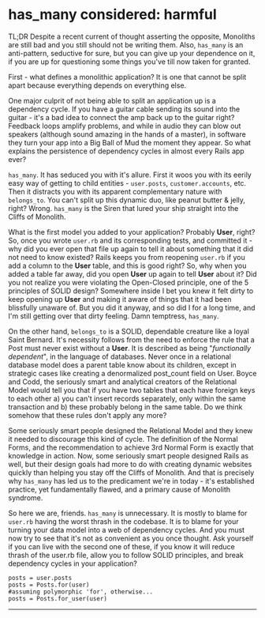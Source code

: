 # has_many considered: harmful

TL;DR Despite a recent current of thought asserting the opposite, Monoliths are still bad and you still should not be writing them. Also, `has_many` is an anti-pattern, seductive for sure, but you can give up your dependence on it, if you are up for questioning some things you've till now taken for granted.

First - what defines a monolithic application? It is one that cannot be split apart because everything depends on everything else. 

One major culprit of not being able to split an application up is a dependency cycle. If you have a guitar cable sending its sound into the guitar - it's a bad idea to connect the amp back up to the guitar right? Feedback loops amplify problems, and while in audio they can blow out speakers (although sound amazing in the hands of a master), in software they turn your app into a Big Ball of Mud the moment they appear. So what explains the persistence of dependency cycles in almost every Rails app ever? 

`has_many`. It has seduced you with it's allure. First it woos you with its eerily easy way of getting to child entities - `user.posts`, `customer.accounts`, etc. Then it distracts you with its apparent complementary nature with `belongs_to`. You can't split up this dynamic duo, like peanut butter & jelly, right? Wrong. `has_many` is the Siren that lured your ship straight into the Cliffs of Monolith.

What is the first model you added to your application? Probably **User**, right? So, once you wrote `user.rb` and its corresponding tests, and committed it - why did you ever open that file up again to tell it about something that it did not need to know existed? Rails keeps you from reopening `user.rb` if you add a column to the **User** table, and this is good right? So, why when you added a table far away, did you open **User** up again to tell **User** about it? Did you not realize you were violating the Open-Closed principle, one of the 5 principles of SOLID design? Somewhere inside I bet you knew it felt dirty to keep opening up **User** and making it aware of things that it had been blissfully unaware of. But you did it anyway, and so did I for a long time, and I'm still getting over that dirty feeling. Damn temptress, `has_many`.

On the other hand, `belongs_to` is a SOLID, dependable creature like a loyal Saint Bernard. It's necessity follows from the need to enforce the rule that a Post must never exist without a **User**. It is described as being "*functionally dependent*", in the language of databases. Never once in a relational database model does a parent table know about its children, except in strategic cases like creating a denormalized post_count field on User. Boyce and Codd, the seriously smart and analytical creators of the Relational Model would tell you that if you have two tables that each have foreign keys to each other a) you can't insert records separately, only within the same transaction and b) these probably belong in the same table. Do we think somehow that these rules don't apply any more?

Some seriously smart people designed the Relational Model and they knew it needed to discourage this kind of cycle. The definition of the Normal Forms, and the recommendation to achieve 3rd Normal Form is exactly that knowledge in action. Now, some seriously smart people designed Rails as well, but their design goals had more to do with creating dynamic websites quickly than helping you stay off the Cliffs of Monolith. And that is precisely why `has_many` has led us to the predicament we're in today - it's established practice, yet fundamentally flawed, and a primary cause of Monolith syndrome.

So here we are, friends. `has_many` is unnecessary. It is mostly to blame for `user.rb` having the worst thrash in the codebase. It is to blame for your turning your data model into a web of dependency cycles. And you must now try to see that it's not as convenient as you once thought. Ask yourself if you can live with the second one of these, if you know it will reduce thrash of the user.rb file, allow you to follow SOLID principles, and break dependency cycles in your application? 

```
posts = user.posts
posts = Posts.for(user)
#assuming polymorphic 'for', otherwise...
posts = Posts.for_user(user)
```


----------
